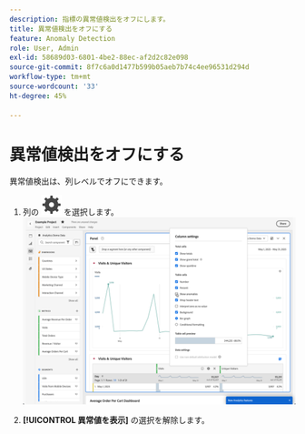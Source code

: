 ```yaml
---
description: 指標の異常値検出をオフにします。
title: 異常値検出をオフにする
feature: Anomaly Detection
role: User, Admin
exl-id: 58689d03-6801-4be2-88ec-af2d2c82e098
source-git-commit: 8f7c6a0d1477b599b05aeb7b74c4ee96531d294d
workflow-type: tm+mt
source-wordcount: '33'
ht-degree: 45%

---
```


# 異常値検出をオフにする

異常値検出は、列レベルでオフにできます。

1. 列の ![ 設定 ](/help/assets/icons/Setting.svg) を選択します。
   ![](assets/turn-off-anomalies.png)

1. **[!UICONTROL 異常値を表示]** の選択を解除します。


